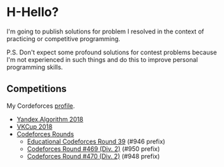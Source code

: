 # H-Hello?
I'm going to publish solutions for problem I resolved in the context of practicing or competitive programming.

P.S. Don't expect some profound solutions for contest problems because I'm not experienced in such things and do this to improve personal programming skills.

## Competitions
My Cordeforces [profile](http://codeforces.com/profile/xteNz).

- [Yandex.Algorithm 2018](https://github.com/xtenzQ/CppLearning/tree/master/Competitive/YandexAlgorithm2018)
- [VKCup 2018](https://github.com/xtenzQ/CppPracticing/tree/master/Competitive/VKCup2018)
- [Codeforces Rounds](https://github.com/xtenzQ/CppLearning/tree/master/Competitive/Codeforces)
  - [Educational Codeforces Round 39](http://codeforces.com/contest/946) (#946 prefix)
  - [Codeforces Round #469 (Div. 2)](http://codeforces.com/contest/950) (#950 prefix)
  - [Codeforces Round #470 (Div. 2)](http://codeforces.com/contest/948) (#948 prefix)
